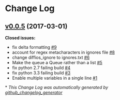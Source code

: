 # Change Log

## [v0.0.5](https://github.com/robphoenix/diffios/tree/v0.0.5) (2017-03-01)
**Closed issues:**

- fix delta formatting [\#9](https://github.com/robphoenix/diffios/issues/9)
- account for regex metacharacters in ignores file [\#8](https://github.com/robphoenix/diffios/issues/8)
- change diffios\_ignore to ignores.txt [\#6](https://github.com/robphoenix/diffios/issues/6)
- Make the queue a Queue rather than a list [\#5](https://github.com/robphoenix/diffios/issues/5)
- fix python 2.7 failing build [\#4](https://github.com/robphoenix/diffios/issues/4)
- fix python 3.3 failing build [\#3](https://github.com/robphoenix/diffios/issues/3)
- Enable multiple variables in a single line [\#1](https://github.com/robphoenix/diffios/issues/1)



\* *This Change Log was automatically generated by [github_changelog_generator](https://github.com/skywinder/Github-Changelog-Generator)*
